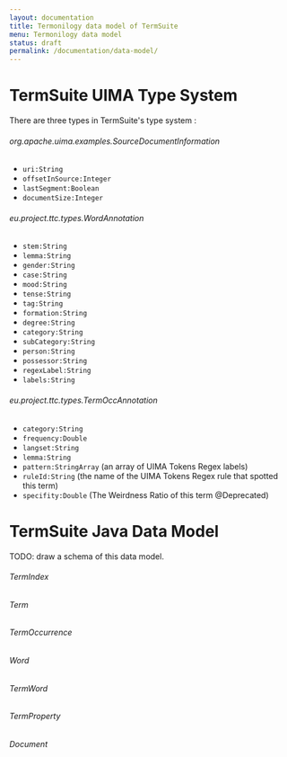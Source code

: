 ```yaml
---
layout: documentation
title: Termonilogy data model of TermSuite
menu: Termonilogy data model
status: draft
permalink: /documentation/data-model/
---
```


# TermSuite UIMA Type System

There are three types in TermSuite's type system :

###### org.apache.uima.examples.SourceDocumentInformation

* `uri:String`
* `offsetInSource:Integer`
* `lastSegment:Boolean`
* `documentSize:Integer`

###### eu.project.ttc.types.WordAnnotation

* `stem:String`
* `lemma:String`
* `gender:String`
* `case:String`
* `mood:String`
* `tense:String`
* `tag:String`
* `formation:String`
* `degree:String`
* `category:String`
* `subCategory:String`
* `person:String`
* `possessor:String`
* `regexLabel:String`
* `labels:String`


###### eu.project.ttc.types.TermOccAnnotation

* `category:String`
* `frequency:Double`
* `langset:String`
* `lemma:String`
* `pattern:StringArray` (an array of UIMA Tokens Regex labels)
* `ruleId:String` (the name of the UIMA Tokens Regex rule that spotted this term)
* `specifity:Double` (The Weirdness Ratio of this term @Deprecated)

# TermSuite Java Data Model


TODO: draw a schema of this data model.

###### TermIndex

###### Term

###### TermOccurrence

###### Word

###### TermWord

###### TermProperty

###### Document
